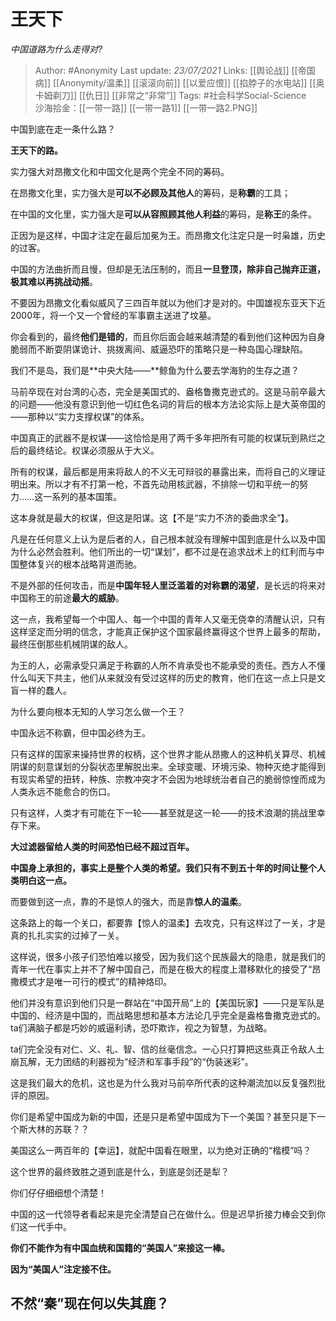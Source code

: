 # 王天下
*中国道路为什么走得对?*

> Author: #Anonymity
Last update: *23/07/2021* 
Links: [[舆论战]] [[帝国病]] [[Anonymity/温柔]] [[滚滚向前]] [[以爱应恨]] [[掐脖子的水电站]] [[奥卡姆剃刀]] [[仇日]] [[非常之“非常”]]
Tags: #社会科学Social-Science  
沙海拾金：[[一带一路]] [[一带一路1]] [[一带一路2.PNG]]

 
中国到底在走一条什么路？

**王天下的路。**

实力强大对昂撒文化和中国文化是两个完全不同的筹码。

在昂撒文化里，实力强大是**可以不必顾及其他人**的筹码，是**称霸**的工具；

在中国的文化里，实力强大是**可以从容照顾其他人利益**的筹码，是**称王**的条件。

正因为是这样，中国才注定在最后加冕为王。而昂撒文化注定只是一时枭雄，历史的过客。

中国的方法曲折而且慢，但却是无法压制的，而且**一旦登顶，除非自己抛弃正道，极其难以再挑战动摇**。

不要因为昂撒文化看似威风了三四百年就以为他们才是对的。中国雄视东亚天下近2000年，将一个又一个曾经的军事霸主送进了坟墓。

你会看到的，最终**他们是错的**，而且你后面会越来越清楚的看到他们这种因为自身脆弱而不断耍阴谋诡计、挑拨离间、威逼恐吓的策略只是一种岛国心理缺陷。

我们不是岛，我们是**中央大陆——**鲸鱼为什么要去学海豹的生存之道？

马前卒现在对台湾的心态，完全是美国式的、盎格鲁撒克逊式的。这是马前卒最大的问题——他没有意识到他一切红色名词的背后的根本方法论实际上是大英帝国的——那种以“实力支撑权谋”的体系。

中国真正的武器不是权谋——这恰恰是用了两千多年把所有可能的权谋玩到熟烂之后的最终结论。权谋必须服从于大义。

所有的权谋，最后都是用来将敌人的不义无可辩驳的暴露出来，而将自己的义理证明出来。所以才有不打第一枪，不首先动用核武器，不排除一切和平统一的努力……这一系列的基本国策。

这本身就是最大的权谋，但这是阳谋。这【不是“实力不济的委曲求全”】。

凡是在任何意义上认为是后者的人，自己根本就没有理解中国到底是什么以及中国为什么必然会胜利。他们所出的一切“谋划”，都不过是在追求战术上的红利而与中国整体复兴的根本战略背道而驰。

不是外部的任何攻击，而是**中国年轻人里泛滥着的对称霸的渴望**，是长远的将来对中国称王的前途**最大的威胁**。

这一点，我希望每一个中国人、每一个中国的青年人又毫无侥幸的清醒认识，只有这样坚定而分明的信念，才能真正保护这个国家最终赢得这个世界上最多的帮助，最终压倒那些机械阴谋的敌人。

为王的人，必需承受只满足于称霸的人所不肯承受也不能承受的责任。西方人不懂什么叫天下共主，他们从来就没有受过这样的历史的教育，他们在这一点上只是文盲一样的蠢人。

为什么要向根本无知的人学习怎么做一个王？

中国永远不称霸，但中国必终为王。

只有这样的国家来操持世界的权柄，这个世界才能从昂撒人的这种机关算尽、机械阴谋的刻意谋划的分裂状态里解脱出来。全球变暖、环境污染、物种灭绝才能得到有现实希望的扭转，种族、宗教冲突才不会因为地球统治者自己的脆弱惊惶而成为人类永远不能愈合的伤口。

只有这样，人类才有可能在下一轮——甚至就是这一轮——的技术浪潮的挑战里幸存下来。

**大过滤器留给人类的时间恐怕已经不超过百年。**

**中国身上承担的，事实上是整个人类的希望。我们只有不到五十年的时间让整个人类明白这一点。**

而要做到这一点，靠的不是惊人的强大，而是靠**惊人的温柔**。

这条路上的每一个关口，都要靠【惊人的温柔】去攻克，只有这样过了一关，才是真的扎扎实实的过掉了一关。

这样说，很多小孩子们恐怕难以接受，因为我们这个民族最大的隐患，就是我们的青年一代在事实上并不了解中国自己，而是在极大的程度上潜移默化的接受了“昂撒模式才是唯一可行的模式”的精神烙印。

他们并没有意识到他们只是一群站在“中国开局”上的【美国玩家】——只是军队是中国的、经济是中国的，而战略思想和基本方法论几乎完全是盎格鲁撒克逊式的。ta们满脑子都是巧妙的威逼利诱，恐吓欺诈，视之为智慧，为战略。

ta们完全没有对仁、义、礼、智、信的丝毫信念。一心只打算把这些真正令敌人土崩瓦解，无力团结的利器视为“经济和军事手段”的“伪装迷彩”。

这是我们最大的危机，这也是为什么我对马前卒所代表的这种潮流加以反复强烈批评的原因。

你们是希望中国成为新的中国，还是只是希望中国成为下一个美国？甚至只是下一个斯大林的苏联？？

美国这么一两百年的【幸运】，就配中国看在眼里，以为绝对正确的“楷模”吗？

这个世界的最终致胜之道到底是什么，到底是剑还是犁？

你们仔仔细细想个清楚！

中国的这一代领导者看起来是完全清楚自己在做什么。但是迟早折接力棒会交到你们这一代手中。

**你们不能作为有中国血统和国籍的“美国人”来接这一棒。**

**因为“美国人”注定接不住。**

不然“秦”现在何以失其鹿？
-----------------